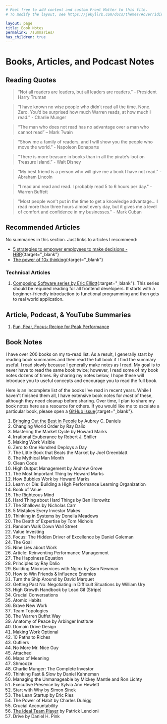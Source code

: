 ```yaml
---
# Feel free to add content and custom Front Matter to this file.
# To modify the layout, see https://jekyllrb.com/docs/themes/#overriding-theme-defaults

layout: page
title: Book Notes
permalink: /summaries/
has_children: true
---
```


# Books, Articles, and Podcast Notes

## Reading Quotes

> “Not all readers are leaders, but all leaders are readers.” - President Harry Truman

> “I have known no wise people who didn’t read all the time. None. Zero. You’d be surprised how much Warren reads, at how much I read.” - Charlie Munger

> “The man who does not read has no advantage over a man who cannot read” – Mark Twain

> “Show me a family of readers, and I will show you the people who move the world.” - Napoleon Bonaparte

> “There is more treasure in books than in all the pirate’s loot on Treasure Island.” - Walt Disney

> “My best friend is a person who will give me a book I have not read.” - Abraham Lincoln

> “I read and read and read. I probably read 5 to 6 hours per day." - Warren Buffett

> "Most people won't put in the time to get a knowledge advantage... I read more than three hours almost every day, but it gives me a level of comfort and confidence in my businesses." - Mark Cuban

## Recommended Articles

No summaries in this section. Just links to articles I recommend:

- [5 strategies to empower employees to make decisions - HBR](https://hbr.org/2023/03/5-strategies-to-empower-employees-to-make-decisions){:target="\_blank"}
- [The power of 10x thinking](https://affordanything.com/any-benefit/){:target="\_blank"}

### Technical Articles

1. [Composing Software series by Eric Elliott](https://medium.com/javascript-scene/the-rise-and-fall-and-rise-of-functional-programming-composable-software-c2d91b424c8c){:target="\_blank"}. This series should be required reading for all frontend developers. It starts with a beginner-friendly introduction to functional programming and then gets to real world application.

## Article, Podcast, & YouTube Summaries

1. [Fun, Fear, Focus: Recipe for Peak Performance](/summaries/fun-fear-focus-recipe-for-peak-performance)

## Book Notes

I have over 200 books on my to-read list. As a result, I generally start by reading book summaries and then read the full book if I find the summary useful. I read slowly because I generally make notes as I read. My goal is to never have to read the same book twice; however, I read some of my book notes dozens of times. By sharing my notes below, I hope these will introduce you to useful concepts and encourage you to read the full book.

Here is an incomplete list of the books I've read in recent years. While I haven't finished them all, I have extensive book notes for _most_ of these, although they need cleanup before sharing. Over time, I plan to share my book notes here as a resource for others. If you would like me to escalate a particular book, please open a [GitHub issue](https://github.com/richardm/richardm.github.io/issues){:target="\_blank"}.

1. [Bringing Out the Best in People](/summaries/bringing-out-the-best-in-people) by Aubrey C. Daniels
2. Changing World Order by Ray Dalio
3. Mastering the Market Cycle by Howard Marks
4. Irrational Exuberance by Robert J. Shiller
5. Making Work Visible
6. Zero to One Hundred Deploys a Day
7. The Little Book that Beats the Market by Joel Greenblatt
8. The Mythical Man Month
9. Clean Code
10. High Output Management by Andrew Grove
11. The Most Important Thing by Howard Marks
12. How Bubbles Work by Howard Marks
13. Learn or Die: Building a High Performance Learning Organization
14. Book of Value
15. The Righteous Mind
16. Hard Thing about Hard Things by Ben Horowitz
17. The Shallows by Nicholas Carr
18. 5 Mistakes Every Investor Makes
19. Thinking in Systems by Donella Meadows
20. The Death of Expertise by Tom Nichols
21. Random Walk Down Wall Street
22. Value Investing
23. Focus: The Hidden Driver of Excellence by Daniel Goleman
24. The Goal
25. Nine Lies about Work
26. Article: Reinventing Performance Management
27. The Happiness Equation
28. Principles by Ray Dalio
29. Building Microservices with Nginx by Sam Newman
30. How to Win Friends & Influence Enemies
31. Turn the Ship Around by David Marquet
32. Getting Past No: Negotiating in Difficult Situations by William Ury
33. High Growth Handbook by Lead Gil (Stripe)
34. Crucial Conversations
35. Atomic Habits
36. Brave New Work
37. Team Topologies
38. The Warren Buffet Way
39. Anatomy of Peace by Arbinger Institute
40. Domain Drive Design
41. Making Work Optional
42. 10 Paths to Riches
43. Outliers
44. No More Mr. Nice Guy
45. Attached
46. Maps of Meaning
47. Shmooze
48. Charlie Munger: The Complete Investor
49. Thinking Fast & Slow by Daniel Kahneman
50. Managing the Unmanageable by Mickey Mantle and Ron Lichty
51. Executive Presence by Sylvia Ann Hewlett
52. Start with Why by Simon Sinek
53. The Lean Startup by Eric Ries
54. The Power of Habit by Charles Duhigg
55. Crucial Accountability
56. [The Ideal Team Player](/summaries/ideal-team-player) by Patrick Lencioni
57. Drive by Daniel H. Pink

<!--
- [[Charlie Munger’s Six Rules for a Happy Life]]
- Ray Dalio’s Principles
- Books to Read:
- [[Technology Leadership Books]] -->
